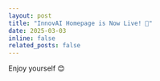 ```yaml
---
layout: post
title: "InnovAI Homepage is Now Live! 🚀"
date: 2025-03-03
inline: false
related_posts: false
---
```


Enjoy yourself 😊
